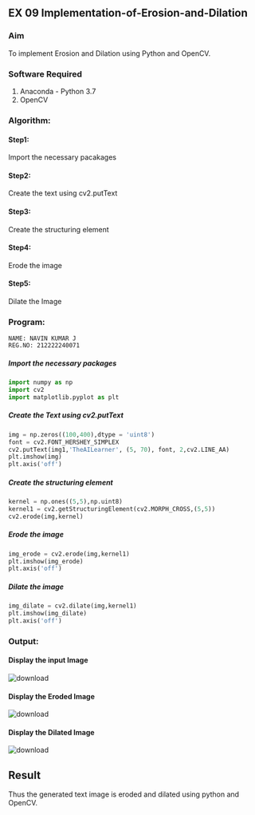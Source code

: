 ## EX 09 Implementation-of-Erosion-and-Dilation
### Aim
To implement Erosion and Dilation using Python and OpenCV.
### Software Required
1. Anaconda - Python 3.7
2. OpenCV
### Algorithm:
#### Step1:<br>
Import the necessary pacakages

#### Step2:<br>
Create the text using cv2.putText

#### Step3:<br>
Create the structuring element

#### Step4:<br>
Erode the image


#### Step5: <br>
Dilate the Image

 
### Program:
```
NAME: NAVIN KUMAR J
REG.NO: 212222240071
```

##### Import the necessary packages
``` Python
import numpy as np
import cv2
import matplotlib.pyplot as plt
```
##### Create the Text using cv2.putText
``` Python
img = np.zeros((100,400),dtype = 'uint8')
font = cv2.FONT_HERSHEY_SIMPLEX
cv2.putText(img1,'TheAILearner', (5, 70), font, 2,cv2.LINE_AA)
plt.imshow(img)
plt.axis('off')
```
##### Create the structuring element
``` Python
kernel = np.ones((5,5),np.uint8)
kernel1 = cv2.getStructuringElement(cv2.MORPH_CROSS,(5,5))
cv2.erode(img,kernel)
```
##### Erode the image
``` Python
img_erode = cv2.erode(img,kernel1)
plt.imshow(img_erode)
plt.axis('off')
```
##### Dilate the image
``` Python
img_dilate = cv2.dilate(img,kernel1)
plt.imshow(img_dilate)
plt.axis('off')
```
### Output:
#### Display the input Image
![download](https://github.com/srikarthickeyanganapathy/erosion--dilation/assets/119393842/8e707eb2-c590-436d-9e01-383cda9f19c5)

#### Display the Eroded Image
![download](https://github.com/srikarthickeyanganapathy/erosion--dilation/assets/119393842/b9f2627b-db50-4916-87ad-e91b4426e6b2)

#### Display the Dilated Image
![download](https://github.com/srikarthickeyanganapathy/erosion--dilation/assets/119393842/4a48a790-dfaf-4bdf-8f7d-bca7a66566d0)

## Result
Thus the generated text image is eroded and dilated using python and OpenCV.
